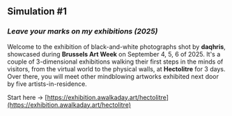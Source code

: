 ## Simulation #1
### *Leave your marks on my exhibitions (2025)*   

Welcome to the exhibition of black-and-white photographs shot by __daqhris__, showcased during __Brussels Art Week__ on September 4, 5, 6 of 2025. It's a couple of 3-dimensional exhibitions walking their first steps in the minds of visitors, from the virtual world to the physical walls, at __Hectolitre__ for 3 days. 
Over there, you will meet other mindblowing artworks exhibited next door by five artists-in-residence.    

Start here → [https://exhibition.awalkaday.art/hectolitre](https://exhibition.awalkaday.art/hectolitre)
